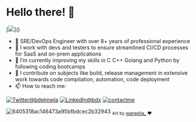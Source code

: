 # Hello there! 👋

[![](https://visitor-badge.glitch.me/badge?page_id=najx.visitor-badge")]()

 - 🔭 SRE/DevOps Engineer with over 8+ years of professional experience
 - 💬 I work with devs and testers to ensure streamlined CI/CD processes for SaaS and on-prem applications
 - 🌱 I’m currently improving my skills in C C++ Golang and Python by following coding bootcamps
 - 👯 I contribute on subjects like build, release management in extensive work towards code compilation, automation, code deployment
 - 📫 How to reach me:

  <a href="https://twitter.com/bdelmwla"><img src="https://img.shields.io/badge/Twitter--_.svg?style=social&logo=twitter" alt="Twitter@bdelmwla"></a>
  <a href="https://www.linkedin.com/in/abdx"><img src="https://img.shields.io/badge/LinkedIn--_.svg?style=social&logo=linkedin" alt="LinkedIn@bdx"></a>
  <a href="mailto:najim.abdelmoula@gmail.com"><img src="https://img.shields.io/badge/Contact%20Me--_.svg?style=social&logo=mail.ru" alt="contactme"></a>

![6405318ac146473a95bfbdcec2b32943](https://user-images.githubusercontent.com/11095731/136881424-89ef97ea-51eb-4910-9d86-9ccd2e77fcf0.gif)
<sub>Art by [waneella_](https://twitter.com/waneella_) ❤️</sup> 

<!--
 - 🤔 I’m looking for help with ...
 - ⚡ Fun fact: ...
-->
